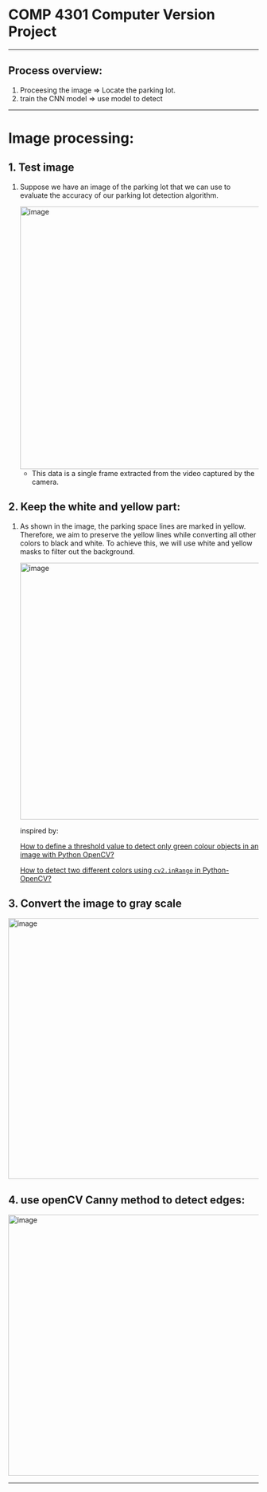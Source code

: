 # COMP 4301 Computer Version Project


---

## Process overview:

1. Proceesing the image => Locate the parking lot. 
2. train the CNN model => use model to detect
---

# Image processing:

## 1. Test image

1. Suppose we have an image of the parking lot that we can use to evaluate the accuracy of our parking lot detection algorithm.
    
    <img width="527" alt="image" src="https://user-images.githubusercontent.com/90260431/229894466-017a6660-82ef-46ba-87e6-6ee9b0859b02.png">

    - This data is a single frame extracted from the video captured by the camera.

## 2. Keep the white and yellow part:

1. As shown in the image, the parking space lines are marked in yellow. Therefore, we aim to preserve the yellow lines while converting all other colors to black and white. To achieve this, we will use white and yellow masks to filter out the background.
    
    <img width="515" alt="image" src="https://user-images.githubusercontent.com/90260431/229894528-516b65af-589b-4470-826a-b8d6789ce1b5.png">
    
    inspired by: 
    
    [How to define a threshold value to detect only green colour objects in an image with Python OpenCV?](https://stackoverflow.com/questions/47483951/how-to-define-a-threshold-value-to-detect-only-green-colour-objects-in-an-image/47483966#47483966)
    
    [How to detect two different colors using `cv2.inRange` in Python-OpenCV?](https://stackoverflow.com/questions/48109650/how-to-detect-two-different-colors-using-cv2-inrange-in-python-opencv)
    

## 3. Convert the image to gray scale

<img width="523" alt="image" src="https://user-images.githubusercontent.com/90260431/229894610-d9941330-3a8e-46c4-a4b7-f83e08b80912.png">

## 4. use openCV Canny method to detect edges:
<img width="524" alt="image" src="https://user-images.githubusercontent.com/90260431/229894817-77dd62de-1513-48bf-a971-5ad1133a20d9.png">


---

